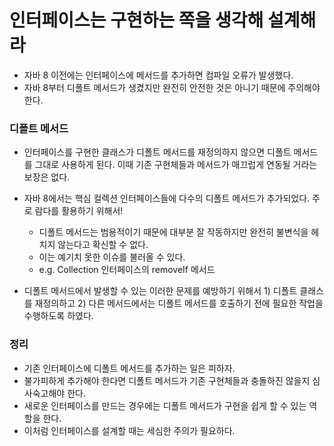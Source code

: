 # 인터페이스는 구현하는 쪽을 생각해 설계해라

- 자바 8 이전에는 인터페이스에 메서드를 추가하면 컴파일 오류가 발생했다.
- 자바 8부터 디폴트 메서드가 생겼지만 완전히 안전한 것은 아니기 때문에 주의해야 한다.

### 디폴트 메서드

- 인터페이스를 구현한 클래스가 디폴트 메서드를 재정의하지 않으면 디폴트 메서드를 그대로 사용하게 된다.
  이때 기존 구현체들과 메서드가 매끄럽게 연동될 거라는 보장은 없다.
- 자바 8에서는 핵심 컬렉션 인터페이스들에 다수의 디폴트 메서드가 추가되었다. 주로 람다를 활용하기 위해서!

  - 디폴트 메서드는 범용적이기 때문에 대부분 잘 작동하지만 완전히 불변식을 헤치지 않는다고 확신할 수 없다.
  - 이는 예기치 못한 이슈를 불러올 수 있다.
  - e.g. Collection 인터페이스의 removeIf 메서드

- 디폴트 메서드에서 발생할 수 있는 이러한 문제를 예방하기 위해서 1) 디폴트 클래스를 재정의하고 2) 다른 메서드에서는 디폴트 메서드를 호출하기 전에 필요한 작업을 수행하도록 하였다.

### 정리

- 기존 인터페이스에 디폴트 메서드를 추가하는 일은 피하자.
- 불가피하게 추가해야 한다면 디폴트 메서드가 기존 구현체들과 충돌하진 않을지 심사숙고해야 한다.
- 새로운 인터페이스를 만드는 경우에는 디폴트 메서드가 구현을 쉽게 할 수 있는 역할을 한다.
- 이처럼 인터페이스를 설계할 때는 세심한 주의가 필요하다.

